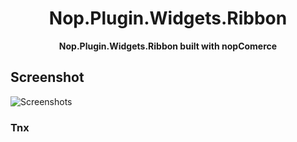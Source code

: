 <div align="center">
  <h1>Nop.Plugin.Widgets.Ribbon</h1>
  <p><strong>Nop.Plugin.Widgets.Ribbon built with nopComerce</strong></p>
</div>

## Screenshot 
![Screenshots](E:\Works\nopCommerce\Plugins\Nop.Plugin.Widgets.Ribbon "Screen Shot")

### Tnx
